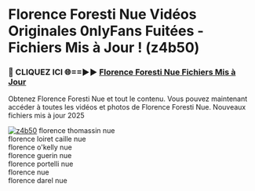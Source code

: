 # Florence Foresti Nue Vidéos Originales 0nlyFans Fuitées - Fichiers Mis à Jour ! (z4b50)

<h3>🔴 CLIQUEZ ICI 🌐==►► <a href="https://tinyurl.com/2pmr4ezf" rel="nofollow">Florence Foresti Nue Fichiers Mis à Jour</a></h3>

Obtenez Florence Foresti Nue et tout le contenu. Vous pouvez maintenant accéder à toutes les vidéos et photos de Florence Foresti Nue. Nouveaux fichiers mis à jour 2025

[![z4b50](https://i.imgur.com/6SNvagu.gif)](https://tinyurl.com/2pmr4ezf)
florence thomassin nue<br>
florence loiret caille nue<br>
florence o'kelly nue<br>
florence guerin nue<br>
florence portelli nue<br>
florence nue<br>
florence darel nue